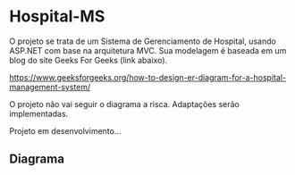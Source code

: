 # Hospital-MS

O projeto se trata de um Sistema de Gerenciamento de Hospital, usando ASP.NET com base na arquitetura MVC. Sua modelagem é baseada em um blog do site Geeks For Geeks (link abaixo).

https://www.geeksforgeeks.org/how-to-design-er-diagram-for-a-hospital-management-system/

O projeto não vai seguir o diagrama a risca. Adaptações serão implementadas.

Projeto em desenvolvimento...

## Diagrama
